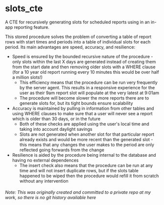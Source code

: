 # slots_cte

A CTE for recursively generating slots for scheduled reports using in an in-app reporting feature.

This stored procedure solves the problem of converting a table of report rows with start times and periods into a table of individual slots for each period. Its main advantages are speed, accuracy, and resilience:

 - Speed is ensured by the bounded recursive nature of the procedure - only slots within the last X days are generated instead of creating them from the start date and then removing older slots with a WHERE clause (for a 10 year old report running every 10 minutes this would be over half a million slots!)
	 - This efficiency means that the procedure can be run very frequently by the server agent. This results in a responsive experience for the user as their 9am report slot will populate at the very latest at 9:01am
	 - The procedure will become slower the more reports there are to generate slots for, but its tight bounds  ensure scalability
 - Accuracy is maintained by pulling in information from other tables and using WHERE clauses to make sure that a user will never see a report which is older than 30 days, or in the future
	 - Both of these checks are applied using the user's local time and taking into account daylight savings
	 - Slots are not generated when another slot for that particular report already exists and would be more recent than the generated slot - this means that any changes the user makes to the period are only reflected going forwards from the change
 - Resilience is aided by the procedure being internal to the database and having no external dependences
	 - The insert check also means that the procedure can be run at any time and will not insert duplicate rows, but if the slots table happened to be wiped then the procedure would refill it from scratch without any intervention

###### Note: This was originally created and committed to a private repo at my work, so there is no git history available here
